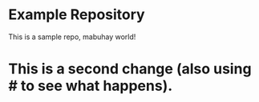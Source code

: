 # Example Repository
This is a sample repo, mabuhay world!

# This is a second change (also using # to see what happens).